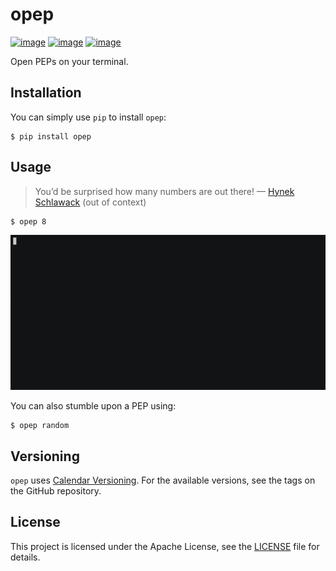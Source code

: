 # opep

[![image](https://img.shields.io/pypi/v/opep.svg)](https://pypi.org/project/opep/) [![image](https://img.shields.io/pypi/pyversions/opep.svg)](https://pypi.org/project/opep/) [![image](https://img.shields.io/badge/code%20style-black-000000.svg)](https://github.com/ambv/black)

Open PEPs on your terminal.

## Installation

You can simply use `pip` to install `opep`:

```
$ pip install opep
```

## Usage

> You’d be surprised how many numbers are out there! — [Hynek Schlawack](https://twitter.com/hynek/status/704236819651624960) (out of context)

```
$ opep 8
```

![image](https://raw.githubusercontent.com/vinayak-mehta/opep/master/opep.gif)

You can also stumble upon a PEP using:

```
$ opep random
```

## Versioning

`opep` uses [Calendar Versioning](https://calver.org/). For the available versions, see the tags on the GitHub repository.

## License

This project is licensed under the Apache License, see the [LICENSE](https://github.com/vinayak-mehta/opep/blob/master/LICENSE) file for details.
